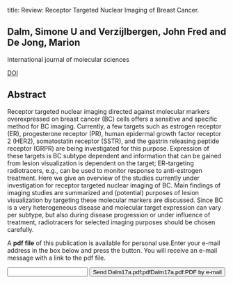 title: Review: Receptor Targeted Nuclear Imaging of Breast Cancer.

## Dalm, Simone U and Verzijlbergen, John Fred and De Jong, Marion
International journal of molecular sciences

<a href="https://doi.org/10.3390/ijms18020260">DOI</a>

## Abstract
Receptor targeted nuclear imaging directed against molecular markers overexpressed on breast cancer (BC) cells offers a sensitive and specific method for BC imaging. Currently, a few targets such as estrogen receptor (ER), progesterone receptor (PR), human epidermal growth factor receptor 2 (HER2), somatostatin receptor (SSTR), and the gastrin releasing peptide receptor (GRPR) are being investigated for this purpose. Expression of these targets is BC subtype dependent and information that can be gained from lesion visualization is dependent on the target; ER-targeting radiotracers, e.g., can be used to monitor response to anti-estrogen treatment. Here we give an overview of the studies currently under investigation for receptor targeted nuclear imaging of BC. Main findings of imaging studies are summarized and (potential) purposes of lesion visualization by targeting these molecular markers are discussed. Since BC is a very heterogeneous disease and molecular target expression can vary per subtype, but also during disease progression or under influence of treatment, radiotracers for selected imaging purposes should be chosen carefully.

A <b>pdf file</b> of this publication is available for personal use.Enter your e-mail address in the box below and press the button. You will receive an e-mail message with a link to the pdf file.
<form action="sender.php">  <input type="text" name="email">  <input type="submit" value="Send Dalm17a.pdf:pdfDalm17a.pdf:PDF by e-mail"></form>